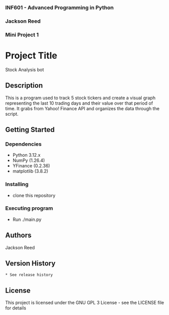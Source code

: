 ### INF601 - Advanced Programming in Python
### Jackson Reed
### Mini Project 1


# Project Title

Stock Analysis bot

## Description

This is a program used to track 5 stock tickers and create a visual graph representing the last 10 trading days and their value over that period of time. It grabs from Yahoo! Finance API and organizes the data through the script.

## Getting Started

### Dependencies
* Python 3.12.x
* NumPy (1.26.4)
* YFinance (0.2.36)
* matplotlib (3.8.2)

### Installing

* clone this repository

### Executing program

* Run ./main.py

## Authors

Jackson Reed

## Version History

    * See release history

## License

This project is licensed under the GNU GPL 3 License - see the LICENSE file for details

